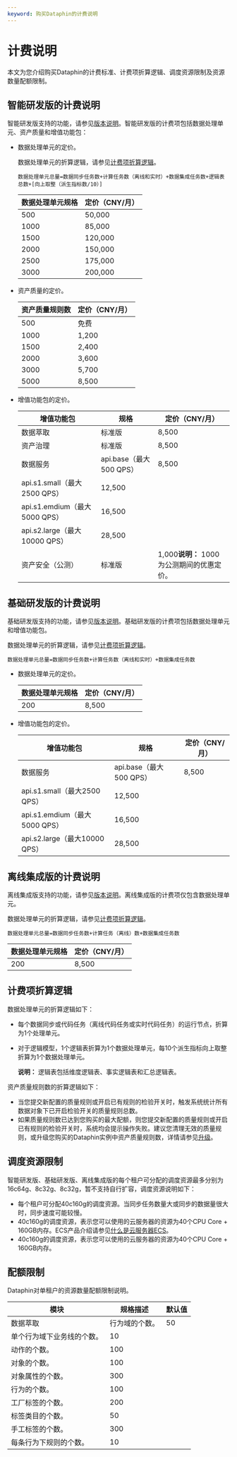```yaml
---
keyword: 购买Dataphin的计费说明
---
```


# 计费说明

本文为您介绍购买Dataphin的计费标准、计费项折算逻辑、调度资源限制及资源数量配额限制。

## 智能研发版的计费说明

智能研发版支持的功能，请参见[版本说明](/cn.zh-CN/产品定价/购买指引.md)。智能研发版的计费项包括数据处理单元、资产质量和增值功能包：

-   数据处理单元的定价。

    数据处理单元的折算逻辑，请参见[计费项折算逻辑](#section_84u_x02_ule)。

    ```
    数据处理单元总量=数据同步任务数+计算任务数（离线和实时）+数据集成任务数+逻辑表总数+[向上取整（派生指标数/10）]
    ```

    |数据处理单元规格|定价（CNY/月）|
    |--------|---------|
    |500|50,000|
    |1000|85,000|
    |1500|120,000|
    |2000|150,000|
    |2500|175,000|
    |3000|200,000|

-   资产质量的定价。

    |资产质量规则数|定价（CNY/月）|
    |-------|---------|
    |500|免费|
    |1000|1,200|
    |1500|2,400|
    |2000|3,600|
    |3000|5,700|
    |5000|8,500|

-   增值功能包的定价。

    |增值功能包|规格|定价（CNY/月）|
    |-----|--|---------|
    |数据萃取|标准版|8,500|
    |资产治理|标准版|8,500|
    |数据服务|api.base（最大500 QPS）|8,500|
    |api.s1.small（最大2500 QPS）|12,500|
    |api.s1.emdium（最大5000 QPS）|16,500|
    |api.s2.large（最大10000 QPS）|28,500|
    |资产安全（公测）|标准版|1,000**说明：** 1000为公测期间的优惠定价。 |


## 基础研发版的计费说明

基础研发版支持的功能，请参见[版本说明](/cn.zh-CN/产品定价/购买指引.md)。基础研发版的计费项包括数据处理单元和增值功能包。

数据处理单元的折算逻辑，请参见[计费项折算逻辑](#section_84u_x02_ule)。

```
数据处理单元总量=数据同步任务数+计算任务数（离线和实时）+数据集成任务数
```

-   数据处理单元的定价。

    |数据处理单元规格|定价（CNY/月）|
    |--------|---------|
    |200|8,500|

-   增值功能包的定价。

    |增值功能包|规格|定价（CNY/月）|
    |-----|--|---------|
    |数据服务|api.base（最大500 QPS）|8,500|
    |api.s1.small（最大2500 QPS）|12,500|
    |api.s1.emdium（最大5000 QPS）|16,500|
    |api.s2.large（最大10000 QPS）|28,500|


## 离线集成版的计费说明

离线集成版支持的功能，请参见[版本说明](/cn.zh-CN/产品定价/购买指引.md)。离线集成版的计费项仅包含数据处理单元。

数据处理单元的折算逻辑，请参见[计费项折算逻辑](#section_84u_x02_ule)。

```
数据处理单元总量=数据同步任务数+计算任务（离线）数+数据集成任务数
```

|数据处理单元规格|定价（CNY/月）|
|--------|---------|
|200|8,500|

## 计费项折算逻辑

数据处理单元的折算逻辑如下：

-   每个数据同步或代码任务（离线代码任务或实时代码任务）的运行节点，折算为1个处理单元。
-   对于逻辑模型，1个逻辑表折算为1个数据处理单元，每10个派生指标向上取整折算为1个数据处理单元。

    **说明：** 逻辑表包括维度逻辑表、事实逻辑表和汇总逻辑表。


资产质量规则数的折算逻辑如下：

-   当您提交新配置的质量规则或开启已有规则的检验开关时，触发系统统计所有数据对象下已开启检验开关的质量规则总数。
-   如果质量规则数已达到您购买的最大配额，则您提交新配置的质量规则或开启已有规则的检验开关时，系统均会提示操作失败。建议您清理无效的质量规则，或升级您购买的Dataphin实例中资产质量规则数，详情请参见[升级](/cn.zh-CN/产品定价/升级.md)。

## 调度资源限制

智能研发版、基础研发版、离线集成版的每个租户可分配的调度资源最多分别为16c64g、8c32g、8c32g，暂不支持自行扩容，调度资源说明如下：

-   每个租户可分配40c160g的调度资源。当同步任务数量大或同步的数据量很大时，同步速度可能较慢。
-   40c160g的调度资源，表示您可以使用的云服务器的资源为40个CPU Core + 160GB内存。ECS产品介绍请参见[什么是云服务器ECS](/cn.zh-CN/产品简介/什么是云服务器ECS.md)。
-   40c160g的调度资源，表示您可以使用的云服务器的资源为40个CPU Core + 160GB内存。

## 配额限制

Dataphin对单租户的资源数量配额限制说明。

|模块|规格描述|默认值|
|--|----|---|
|数据萃取|行为域的个数。|50|
|单个行为域下业务线的个数。|10|
|动作的个数。|100|
|对象的个数。|100|
|对象属性的个数。|300|
|行为的个数。|100|
|工厂标签的个数。|200|
|标签类目的个数。|50|
|手工标签的个数。|300|
|每条行为下规则的个数。|10|

